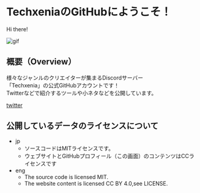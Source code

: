 # TechxeniaのGitHubにようこそ！

Hi there!

![gif](https://github.com/Techxenia/Techxenia/blob/main/material/logo.png)

## 概要（Overview）
様々なジャンルのクリエイターが集まるDiscordサーバー  
「Techxenia」の公式GitHubアカウントです！  
Twitterなどで紹介するツールや小ネタなどを公開しています。  

[twitter](https://twitter.com/techxenia_jp)

## 公開しているデータのライセンスについて
- jp
  - ソースコードはMITライセンスです。
  - ウェブサイトとGitHubプロフィール（この画面）のコンテンツはCCライセンスです
- eng
  - The source code is licensed MIT.
  - The website content is licensed CC BY 4.0,see LICENSE.
  
